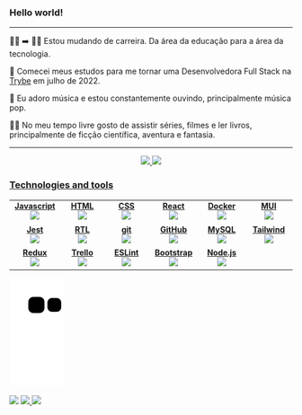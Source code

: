 ### Hello world!  
  ---
  
  :woman_teacher: :arrow_right: :woman_technologist: Estou mudando de carreira. Da área da educação para a área da tecnologia.
  
  📖 Comecei meus estudos para me tornar uma Desenvolvedora Full Stack na [Trybe](https://www.betrybe.com/) em julho de 2022. 
  
  🎵 Eu adoro música e estou constantemente ouvindo, principalmente música pop.
  
  :mage_woman: No meu tempo livre gosto de assistir séries, filmes e ler livros,  principalmente de ficção científica, aventura e fantasia. 
  
  ---
  
<div align="center">
  <a href="https://github.com/joanamds">
  <img height="160em" src="https://github-readme-stats.vercel.app/api?username=joanamds&show_icons=true&theme=dracula&include_all_commits=true&count_private=true"/>
  <img height="160em" src="https://github-readme-stats.vercel.app/api/top-langs/?username=joanamds&layout=compact&langs_count=7&theme=dracula"/>
</div>
  
<h3 align="left">Technologies and tools</h3>
<table width="320px">
    <tbody>
        <tr valign="top">
            <td width="80px" align="center">
            <span><strong>Javascript</strong></span><br>
            <img height="32px" src="https://upload.vectorlogo.zone/logos/javascript/images/239ec8a4-163e-4792-83b6-3f6d96911757.svg">
            </td>
            <td width="80px" align="center">
            <span><strong>HTML</strong></span><br>
            <img height="32" src="https://cdn.jsdelivr.net/gh/devicons/devicon/icons/html5/html5-original.svg">
            </td>
            <td width="80px" align="center">
            <span><strong>CSS</strong></span><br>
            <img height="32px" src="https://cdn.jsdelivr.net/gh/devicons/devicon/icons/css3/css3-original.svg">
            </td>
            <td width="80px" align="center">
            <span><strong>React</strong></span><br>
            <img height="32px" src="https://cdn.jsdelivr.net/gh/devicons/devicon/icons/react/react-original.svg">
            </td>
            <td width="80px" align="center">
            <span><strong>Docker</strong></span><br>
            <img height="32px" src="https://user-images.githubusercontent.com/106452876/222271389-74be460b-5aab-45fb-be58-ea17daf1ba6f.svg">
            </td>
            <td width="80px" align="center">
            <span><strong>MUI</strong></span><br>
            <img height="32px" src="https://user-images.githubusercontent.com/106452876/222272699-b10be3f4-c2ee-4fb3-a78b-2115fe2728e8.svg">
            </td>
        </tr>
        <tr valign="top">
            <td width="80px" align="center">
            <span><strong>Jest</strong></span><br>
            <img height="32px" src="https://www.vectorlogo.zone/logos/jestjsio/jestjsio-icon.svg">
            <td width="80px" align="center">
            <span><strong>RTL</strong></span><br>
            <img height="32" src="https://testing-library.com/img/octopus-128x128.png">
            </td>
            <td width="80px" align="center">
            <span><strong>git</strong></span><br>
            <img height="32px" src="https://cdn.jsdelivr.net/gh/devicons/devicon/icons/git/git-plain.svg">
            </td>
            <td width="80px" align="center">
            <span><strong>GitHub</strong></span><br>
            <img height="32px" src="https://www.vectorlogo.zone/logos/github/github-tile.svg">
            </td>
            <td width="80px" align="center">
            <span><strong>MySQL</strong></span><br>
            <img height="32px" src="https://user-images.githubusercontent.com/106452876/222271417-3c2f7bd1-df2c-4603-90a2-b88522e74f64.svg">
            </td>
            <td width="80px" align="center">
            <span><strong>Tailwind</strong></span><br>
            <img height="32px" src="https://user-images.githubusercontent.com/106452876/222272710-d163957e-5ec1-4d91-b0b0-501287eb56a4.svg">
            </td>
        </tr>
        <tr valign="top">
            <td width="80px" align="center">
            <span><strong>Redux</strong></span><br>
            <img height="32" src="https://cdn.worldvectorlogo.com/logos/redux.svg">
            </td>
            <td width="80px" align="center">
            <span><strong>Trello</strong></span><br>
            <img height="32px" src="https://www.vectorlogo.zone/logos/trello/trello-icon.svg">
            </td>
            <td width="80px" align="center">
            <span><strong>ESLint</strong></span><br>
            <img height="32px" src="https://www.vectorlogo.zone/logos/eslint/eslint-icon.svg">
            <td width="80px" align="center">
            <span><strong>Bootstrap</strong></span><br>
            <img height="32px" src="https://upload.vectorlogo.zone/logos/getbootstrap/images/987f8f6c-263a-47b1-a85d-853cfca215d9.svg">
            </td>
            <td width="80px" align="center">
            <span><strong>Node.js</strong></span><br>
            <img height="32px" src="https://user-images.githubusercontent.com/106452876/222271452-10564e57-06b4-42b8-9d8a-7b71a2a4aef9.svg">
            </td>
        </tr>
  </tbody>
  </table>
</div>
 
  ![Snake animation](https://github.com/joanamds/joanamds/blob/output/github-contribution-grid-snake.svg)
  
  <a href="https://www.linkedin.com/in/dev-joanamds/" target="_blank"><img src="https://img.shields.io/badge/-LinkedIn-%230077B5?style=for-the-badge&logo=linkedin&logoColor=white" target="_blank"></a> 
  <a href = "mailto:joanamdsantos1@gmail.com"><img src="https://img.shields.io/badge/-Gmail-%23E4405F?style=for-the-badge&logo=gmail&logoColor=white">     </a> 
  <a href="https://joanamds.github.io/" target="_blank"><img src="https://img.shields.io/badge/-Github%20Page-%23333?style=for-the-badge&logo=github&logoColor=white" target="_blank"></a>

